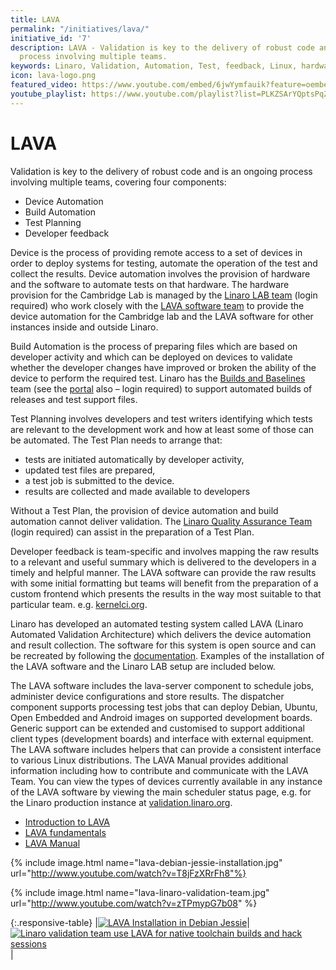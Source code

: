 ```yaml
---
title: LAVA
permalink: "/initiatives/lava/"
initiative_id: '7'
description: LAVA - Validation is key to the delivery of robust code and is an ongoing
  process involving multiple teams.
keywords: Linaro, Validation, Automation, Test, feedback, Linux, hardware, Build
icon: lava-logo.png
featured_video: https://www.youtube.com/embed/6jwYymfauik?feature=oembed
youtube_playlist: https://www.youtube.com/playlist?list=PLKZSArYQptsPqZwWtTbWEDG8Mni_e4qtJ
---
```


# LAVA

Validation is key to the delivery of robust code and is an ongoing process involving multiple teams, covering four components:

- Device Automation
- Build Automation
- Test Planning
- Developer feedback

Device  is the process of providing remote access to a set of devices in order to deploy systems for testing, automate the operation of the test and collect the results. Device automation involves the provision of hardware and the software to automate tests on that hardware. The hardware provision for the Cambridge Lab is managed by the [Linaro LAB team](https://wiki.linaro.org/LAVA/Team) (login required) who work closely with the [LAVA software team](https://wiki.linaro.org/LAVA) to provide the device automation for the Cambridge lab and the LAVA software for other instances inside and outside Linaro.

Build Automation is the process of preparing files which are based on developer activity and which can be deployed on devices to validate whether the developer changes have improved or broken the ability of the device to perform the required test. Linaro has the [Builds and Baselines](https://support.linaro.org/home) team (see the [portal](https://collaborate.linaro.org/pages/viewpage.action?title=Builds+and+Baselines+%28BB%29+DRAFT&spaceKey=EP) also – login required) to support automated builds of releases and test support files.

Test Planning involves developers and test writers identifying which tests are relevant to the development work and how at least some of those can be automated. The Test Plan needs to arrange that:

- tests are initiated automatically by developer activity,
- updated test files are prepared,
- a test job is submitted to the device.
- results are collected and made available to developers

Without a Test Plan, the provision of device automation and build automation cannot deliver validation. The [Linaro Quality Assurance Team](https://collaborate.linaro.org/pages/viewpage.action?pageId=47841921) (login required) can assist in the preparation of a Test Plan.

Developer feedback is team-specific and involves mapping the raw results to a relevant and useful summary which is delivered to the developers in a timely and helpful manner. The LAVA software can provide the raw results with some initial formatting but teams will benefit from the preparation of a custom frontend which presents the results in the way most suitable to that particular team. e.g. [kernelci.org](http://kernelci.org/).

Linaro has developed an automated testing system called LAVA (Linaro Automated Validation Architecture) which delivers the device automation and result collection. The software for this system is open source and can be recreated by following the [documentation](https://validation.linaro.org/static/docs/v2/). Examples of the installation of the LAVA software and the Linaro LAB setup are included below.

The LAVA software includes the lava-server component to schedule jobs, administer device configurations and store results.  The dispatcher component supports processing test jobs that can deploy Debian, Ubuntu, Open Embedded and Android images on supported development boards. Generic support can be extended and customised to support additional client types (development boards) and interface with external equipment. The LAVA software includes helpers that can provide a consistent interface to various Linux distributions. The LAVA Manual provides additional information including how to contribute and communicate with the LAVA Team. You can view the types of devices currently available in any instance of the LAVA software by viewing the main scheduler status page, e.g. for the Linaro production instance at [validation.linaro.org](https://validation.linaro.org/scheduler/).

- [Introduction to LAVA](/blog/automated-validation-with-lava/)
- [LAVA fundamentals](/blog/lava-fundamentals/)
- [LAVA Manual](https://validation.linaro.org/static/docs/v2/)

{% include image.html name="lava-debian-jessie-installation.jpg" url="http://www.youtube.com/watch?v=T8jFzXRrFh8"%}

{% include image.html name="lava-linaro-validation-team.jpg" url="http://www.youtube.com/watch?v=zTPmypG7b08" %}

{:.responsive-table}
|[![LAVA Installation in Debian Jessie](http://img.youtube.com/vi/T8jFzXRrFh8/0.jpg)](http://www.youtube.com/watch?v=T8jFzXRrFh8)|[![Linaro validation team use LAVA for native toolchain builds and hack sessions](http://img.youtube.com/vi/zTPmypG7b08/0.jpg)](http://www.youtube.com/watch?v=zTPmypG7b08)|
